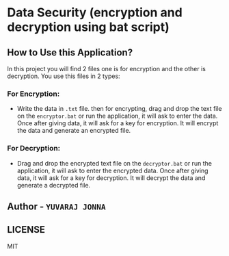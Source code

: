 # Data Security (encryption and decryption using bat script)

## How to Use this Application?
  In this project you will find 2 files one is for encryption and the other is decryption. You use this files in 2 types:

### For Encryption: 
  * Write the data in `.txt` file. then for encrypting, drag and drop the text file on the `encryptor.bat` or run the application, it will ask to enter the data. Once after giving data, it will ask for a key for encryption. It will encrypt the data and generate an encrypted file.

### For Decryption: 
  * Drag and drop the encrypted text file on the `decryptor.bat` or run the application, it will ask to enter the encrypted data. Once after giving data, it will ask for a key for decryption. It will decrypt the data and generate a decrypted file.

## Author - `YUVARAJ JONNA`


## LICENSE
MIT
